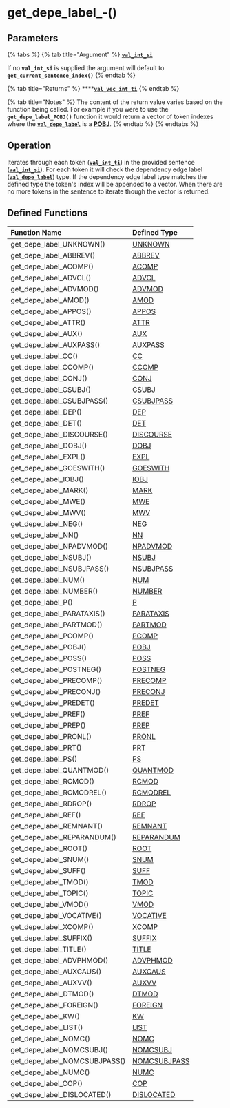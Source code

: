 # get\_depe\_label\_-\(\)

## Parameters

{% tabs %}
{% tab title="Argument" %}
[**`val_int_si`**](../../../variable-types/val_int_si.md)

If no **`val_int_si`** is supplied the argument will default to **`get_current_sentence_index()`**
{% endtab %}

{% tab title="Returns" %}
\*\*\*\*[**`val_vec_int_ti`**](../../../variable-types/val_vec_int_ti.md)
{% endtab %}

{% tab title="Notes" %}
The content of the return value varies based on the function being called. For example if you were to use the **`get_depe_label_POBJ()`** function it would return a vector of token indexes where the [**`val_depe_label`**](../../../variable-types/val_depe_label.md) is a [**POBJ**](../../../../definitions/dependency-labels/pobj.md).
{% endtab %}
{% endtabs %}

## Operation

Iterates through each token \([**`val_int_ti`**](https://docs.hyvebrain.com/~/drafts/-LUwZHJukv0KMhgvdvUK/primary/hyvebrain-functions/variable-types/val_int_ti)\) in the provided sentence \([**`val_int_si`**](https://docs.hyvebrain.com/~/drafts/-LUwZHJukv0KMhgvdvUK/primary/hyvebrain-functions/variable-types/val_int_si)\). For each token it will check the dependency edge label \([**`val_depe_label`**](../../../variable-types/val_depe_label.md)\) type. If the dependency edge label type matches the defined type the token's index will be appended to a vector. When there are no more tokens in the sentence to iterate though the vector is returned.

## Defined Functions

| Function Name | Defined Type |
| :--- | :--- |
| get\_depe\_label\_UNKNOWN\(\) | [UNKNOWN]() |
| get\_depe\_label\_ABBREV\(\) | [ABBREV](../../../../definitions/dependency-labels/abbrev.md) |
| get\_depe\_label\_ACOMP\(\) | [ACOMP](../../../../definitions/dependency-labels/acomp.md) |
| get\_depe\_label\_ADVCL\(\) | [ADVCL](../../../../definitions/dependency-labels/advcl.md) |
| get\_depe\_label\_ADVMOD\(\) | [ADVMOD](../../../../definitions/dependency-labels/advmod.md) |
| get\_depe\_label\_AMOD\(\) | [AMOD](../../../../definitions/dependency-labels/amod.md) |
| get\_depe\_label\_APPOS\(\) | [APPOS](../../../../definitions/dependency-labels/appos.md) |
| get\_depe\_label\_ATTR\(\) | [ATTR](../../../../definitions/dependency-labels/attr.md) |
| get\_depe\_label\_AUX\(\) | [AUX](../../../../definitions/dependency-labels/aux.md) |
| get\_depe\_label\_AUXPASS\(\) | [AUXPASS](../../../../definitions/dependency-labels/auxpass.md) |
| get\_depe\_label\_CC\(\) | [CC](../../../../definitions/dependency-labels/cc.md) |
| get\_depe\_label\_CCOMP\(\) | [CCOMP](../../../../definitions/dependency-labels/ccomp.md) |
| get\_depe\_label\_CONJ\(\) | [CONJ](../../../../definitions/dependency-labels/conj.md) |
| get\_depe\_label\_CSUBJ\(\) | [CSUBJ](../../../../definitions/dependency-labels/csubj.md) |
| get\_depe\_label\_CSUBJPASS\(\) | [CSUBJPASS](../../../../definitions/dependency-labels/csubjpass.md) |
| get\_depe\_label\_DEP\(\) | [DEP](../../../../definitions/dependency-labels/dep.md) |
| get\_depe\_label\_DET\(\) | [DET](../../../../definitions/dependency-labels/det.md) |
| get\_depe\_label\_DISCOURSE\(\) | [DISCOURSE](../../../../definitions/dependency-labels/discourse.md) |
| get\_depe\_label\_DOBJ\(\) | [DOBJ](../../../../definitions/dependency-labels/dobj.md) |
| get\_depe\_label\_EXPL\(\) | [EXPL](../../../../definitions/dependency-labels/expl.md) |
| get\_depe\_label\_GOESWITH\(\) | [GOESWITH](../../../../definitions/dependency-labels/goeswith.md) |
| get\_depe\_label\_IOBJ\(\) | [IOBJ](../../../../definitions/dependency-labels/iobj.md) |
| get\_depe\_label\_MARK\(\) | [MARK](../../../../definitions/dependency-labels/mark.md) |
| get\_depe\_label\_MWE\(\) | [MWE](../../../../definitions/dependency-labels/mwe.md) |
| get\_depe\_label\_MWV\(\) | [MWV](../../../../definitions/dependency-labels/mwv.md) |
| get\_depe\_label\_NEG\(\) | [NEG](../../../../definitions/dependency-labels/neg.md) |
| get\_depe\_label\_NN\(\) | [NN](../../../../definitions/dependency-labels/nn.md) |
| get\_depe\_label\_NPADVMOD\(\) | [NPADVMOD](../../../../definitions/dependency-labels/npadvmod.md) |
| get\_depe\_label\_NSUBJ\(\) | [NSUBJ](../../../../definitions/dependency-labels/nsubj.md) |
| get\_depe\_label\_NSUBJPASS\(\) | [NSUBJPASS](../../../../definitions/dependency-labels/nsubjpass.md) |
| get\_depe\_label\_NUM\(\) | [NUM](../../../../definitions/dependency-labels/num.md) |
| get\_depe\_label\_NUMBER\(\) | [NUMBER](../../../../definitions/dependency-labels/number.md) |
| get\_depe\_label\_P\(\) | [P](../../../../definitions/dependency-labels/p.md) |
| get\_depe\_label\_PARATAXIS\(\) | [PARATAXIS](../../../../definitions/dependency-labels/parataxis.md) |
| get\_depe\_label\_PARTMOD\(\) | [PARTMOD](../../../../definitions/dependency-labels/partmod.md) |
| get\_depe\_label\_PCOMP\(\) | [PCOMP](../../../../definitions/dependency-labels/pcomp.md) |
| get\_depe\_label\_POBJ\(\) | [POBJ](../../../../definitions/dependency-labels/pobj.md) |
| get\_depe\_label\_POSS\(\) | [POSS](../../../../definitions/dependency-labels/poss.md) |
| get\_depe\_label\_POSTNEG\(\) | [POSTNEG](../../../../definitions/dependency-labels/postneg.md) |
| get\_depe\_label\_PRECOMP\(\) | [PRECOMP](../../../../definitions/dependency-labels/precomp.md) |
| get\_depe\_label\_PRECONJ\(\) | [PRECONJ](../../../../definitions/dependency-labels/preconj.md) |
| get\_depe\_label\_PREDET\(\) | [PREDET](../../../../definitions/dependency-labels/predet.md) |
| get\_depe\_label\_PREF\(\) | [PREF](../../../../definitions/dependency-labels/pref.md) |
| get\_depe\_label\_PREP\(\) | [PREP](../../../../definitions/dependency-labels/prep.md) |
| get\_depe\_label\_PRONL\(\) | [PRONL](../../../../definitions/dependency-labels/pronl.md) |
| get\_depe\_label\_PRT\(\) | [PRT](../../../../definitions/dependency-labels/prt.md) |
| get\_depe\_label\_PS\(\) | [PS](../../../../definitions/dependency-labels/ps.md) |
| get\_depe\_label\_QUANTMOD\(\) | [QUANTMOD](../../../../definitions/dependency-labels/quantmod.md) |
| get\_depe\_label\_RCMOD\(\) | [RCMOD](../../../../definitions/dependency-labels/rcmod.md) |
| get\_depe\_label\_RCMODREL\(\) | [RCMODREL](../../../../definitions/dependency-labels/rcmodrel.md) |
| get\_depe\_label\_RDROP\(\) | [RDROP](../../../../definitions/dependency-labels/rdrop.md) |
| get\_depe\_label\_REF\(\) | [REF](../../../../definitions/dependency-labels/ref.md) |
| get\_depe\_label\_REMNANT\(\) | [REMNANT](../../../../definitions/dependency-labels/remnant.md) |
| get\_depe\_label\_REPARANDUM\(\) | [REPARANDUM](../../../../definitions/dependency-labels/reparandum.md) |
| get\_depe\_label\_ROOT\(\) | [ROOT](../../../../definitions/dependency-labels/root.md) |
| get\_depe\_label\_SNUM\(\) | [SNUM](../../../../definitions/dependency-labels/snum.md) |
| get\_depe\_label\_SUFF\(\) | [SUFF](../../../../definitions/dependency-labels/suff.md) |
| get\_depe\_label\_TMOD\(\) | [TMOD](../../../../definitions/dependency-labels/tmod.md) |
| get\_depe\_label\_TOPIC\(\) | [TOPIC](../../../../definitions/dependency-labels/topic.md) |
| get\_depe\_label\_VMOD\(\) | [VMOD](../../../../definitions/dependency-labels/vmod.md) |
| get\_depe\_label\_VOCATIVE\(\) | [VOCATIVE](../../../../definitions/dependency-labels/vocative.md) |
| get\_depe\_label\_XCOMP\(\) | [XCOMP](../../../../definitions/dependency-labels/xcomp.md) |
| get\_depe\_label\_SUFFIX\(\) | [SUFFIX](../../../../definitions/dependency-labels/suffix.md) |
| get\_depe\_label\_TITLE\(\) | [TITLE](../../../../definitions/dependency-labels/title.md) |
| get\_depe\_label\_ADVPHMOD\(\) | [ADVPHMOD](../../../../definitions/dependency-labels/advphmod.md) |
| get\_depe\_label\_AUXCAUS\(\) | [AUXCAUS](../../../../definitions/dependency-labels/auxcaus.md) |
| get\_depe\_label\_AUXVV\(\) | [AUXVV](../../../../definitions/dependency-labels/auxvv.md) |
| get\_depe\_label\_DTMOD\(\) | [DTMOD](../../../../definitions/dependency-labels/dtmod.md) |
| get\_depe\_label\_FOREIGN\(\) | [FOREIGN](../../../../definitions/dependency-labels/foreign.md) |
| get\_depe\_label\_KW\(\) | [KW](../../../../definitions/dependency-labels/kw.md) |
| get\_depe\_label\_LIST\(\) | [LIST](../../../../definitions/dependency-labels/list.md) |
| get\_depe\_label\_NOMC\(\) | [NOMC](../../../../definitions/dependency-labels/nomc.md) |
| get\_depe\_label\_NOMCSUBJ\(\) | [NOMCSUBJ](../../../../definitions/dependency-labels/nomcsubj.md) |
| get\_depe\_label\_NOMCSUBJPASS\(\) | [NOMCSUBJPASS](../../../../definitions/dependency-labels/nomcsubjpass.md) |
| get\_depe\_label\_NUMC\(\) | [NUMC](../../../../definitions/dependency-labels/numc.md) |
| get\_depe\_label\_COP\(\) | [COP](../../../../definitions/dependency-labels/cop.md) |
| get\_depe\_label\_DISLOCATED\(\) | [DISLOCATED](../../../../definitions/dependency-labels/dislocated.md) |



